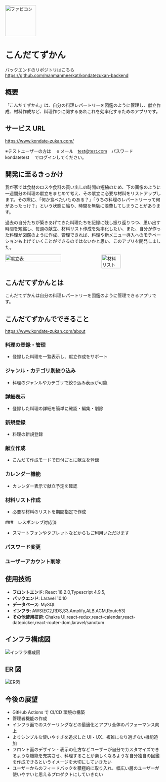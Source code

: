 <img src="public/logo512.png" alt="ファビコン" style="width: 100px; height: 100px; ">

# こんだてずかん

バックエンドのリポジトリはこちら　https://github.com/manmanmeerkat/kondatezukan-backend

## 概要

「こんだてずかん」は、自分の料理レパートリーを図鑑のように管理し、献立作成、材料作成など、料理作りに関するあれこれを効率化するためのアプリです。

## サービス URL

https://www.kondate-zukan.com/

※テストユーザーの方は　 e メール　test@test.com　パスワード　 kondatetest 　でログインしてください。

## 開発に至るきっかけ

我が家では食材のロスや食料の買い出しの時間の短縮のため、下の画像のように一週間分の料理の献立をまとめて考え、その献立に必要な材料をリストアップします。その際に、「何か食べたいものある？」「うちの料理のレパートリーって何があったっけ？」という状態に陥り、時間を無駄に浪費してしまうことがあります。

過去の自分たちが築きあげてきた料理たちを記録に残し振り返りつつ、思い出す時間を短縮し、毎週の献立、材料リスト作成を効率化したい、また、自分が作った料理が図鑑のように作成、管理できれば、料理や新メニュー導入へのモチベーションも上げていくことができるのではないかと思い、このアプリを開発しました。

<div style="display: flex; justify-content: flex-start; align-items: flex-start;">
  <img src="public/献立表.png" alt="献立表" style="width: 60%; height: auto; margin-right: 10px;" />
  <img src="public/買い出し材料リスト.png" alt="材料リスト" style="width: 35%; height: auto;" />
</div>

## こんだてずかんとは

こんだてずかんは自分の料理レパートリーを図鑑のように管理できるアプリです。

## こんだてずかんでできること

https://www.kondate-zukan.com/about

### 料理の登録・管理

- 登録した料理を一覧表示し、献立作成をサポート

### ジャンル・カテゴリ別絞り込み

- 料理のジャンルやカテゴリで絞り込み表示が可能

### 詳細表示

- 登録した料理の詳細を簡単に確認・編集・削除

### 新規登録

- 料理の新規登録

### 献立作成

- こんだて作成モードで日付ごとに献立を登録

### カレンダー機能

- カレンダー表示で献立予定を確認

### 材料リスト作成

- 必要な材料のリストを期間指定で作成

###　レスポンシブ対応済

- スマートフォンやタブレットなどからもご利用いただけます

### パスワード変更

### ユーザーアカウント削除

## 使用技術

- **フロントエンド**: React 18.2.0,Typescript 4.9.5,
- **バックエンド**: Laravel 10.10
- **データベース**: MySQL
- **インフラ**: AWS(EC2,RDS,S3,Amplify,ALB,ACM,Route53)
- **その他使用技術**: Chakra UI,react-redux,react-calendar,react-datepicker,react-router-dom,laravel/sanctum

## インフラ構成図

![インフラ構成図](public/こんだてずかんインフラ構成図.png)

## ER 図

![ER図](public/こんだてずかんER図.png)

## 今後の展望

- GitHub Actions で CI/CD 環境の構築
- 管理者機能の作成
- インフラ面でのスケーリングなどの最適化とアプリ全体のパフォーマンス向上
- よりシンプルな使いやすさを追求した UI・UX、複雑になり過ぎない機能追加
- フロント面のデザイン・表示の仕方などユーザーが自分でカスタマイズできるような機能を充実させ、料理することが楽しくなるような自分独自の図鑑を作成できるというイメージを大切にしていきたい
- ユーザーからのフィードバックを積極的に取り入れ、幅広い層のユーザーが使いやすいと思えるプロダクトにしていきたい
